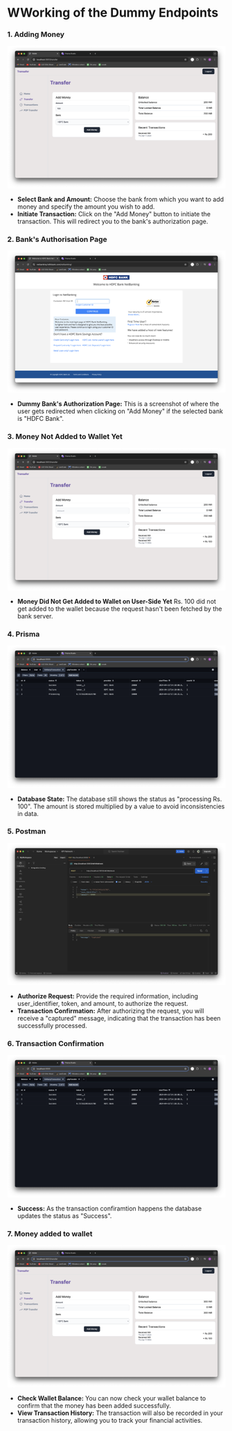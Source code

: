 # WWorking of the Dummy Endpoints

### 1. Adding Money
![Adding 100](./bank-webhook-images/5.png)
- **Select Bank and Amount:** Choose the bank from which you want to add money and specify the amount you wish to add.
- **Initiate Transaction:** Click on the "Add Money" button to initiate the transaction. This will redirect you to the bank's authorization page.

### 2. Bank's Authorisation Page
![HDFC Bank](./bank-webhook-images/6.png)
- **Dummy Bank's Authorization Page:** This is a screenshot of where the user gets redirected when clicking on "Add Money" if the selected bank is "HDFC Bank".

### 3. Money Not Added to Wallet Yet
![Did not get added 100 to wallet on user_app](./bank-webhook-images/7.png)
- **Money Did Not Get Added to Wallet on User-Side Yet** Rs. 100 did not get added to the wallet because the request hasn't been fetched by the bank server.

### 4. Prisma
![Prisma](./bank-webhook-images/8.png)
- **Database State:** The database still shows the status as "processing Rs. 100". The amount is stored multiplied by a value to avoid inconsistencies in data.

### 5. Postman
![Authorising the request](./bank-webhook-images/10.png)
- **Authorize Request:** Provide the required information, including user_identifier, token, and amount, to authorize the request.
- **Transaction Confirmation:** After authorizing the request, you will receive a "captured" message, indicating that the transaction has been successfully processed.

### 6. Transaction Confirmation
![Success 100](./bank-webhook-images/11.png)
- **Success:** As the transaction confiramtion happens the database updates the status as "Success".

### 7. Money added to wallet
![Money added to the wallet](./bank-webhook-images/12.png)
- **Check Wallet Balance:** You can now check your wallet balance to confirm that the money has been added successfully.
- **View Transaction History:** The transaction will also be recorded in your transaction history, allowing you to track your financial activities.
